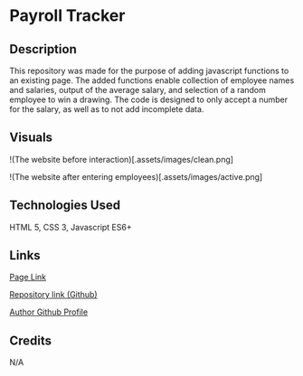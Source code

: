 # Payroll Tracker

## Description

This repository was made for the purpose of adding javascript functions to an existing page.  The added functions enable collection of employee names and salaries, output of the average salary, and selection of a random employee to win a drawing.  The code is designed to only accept a number for the salary, as well as to not add incomplete data.

## Visuals

!(The website before interaction)[.assets/images/clean.png]

!(The website after entering employees)[.assets/images/active.png]

## Technologies Used

HTML 5, CSS 3, Javascript ES6+

## Links

[Page Link](https://jtschams.github.io/payroll-tracker/)

[Repository link (Github)](https://github.com/jtschams/payroll-tracker)

[Author Github Profile](https://github.com/jtschams)

## Credits

N/A
